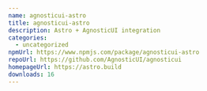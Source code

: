 ```yaml
---
name: agnosticui-astro
title: agnosticui-astro
description: Astro + AgnosticUI integration
categories:
  - uncategorized
npmUrl: https://www.npmjs.com/package/agnosticui-astro
repoUrl: https://github.com/AgnosticUI/agnosticui
homepageUrl: https://astro.build
downloads: 16
---
```

